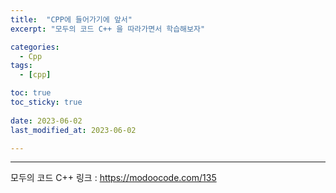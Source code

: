```yaml
---
title:  "CPP에 들어가기에 앞서"
excerpt: "모두의 코드 C++ 을 따라가면서 학습해보자"

categories:
  - Cpp
tags:
  - [cpp]

toc: true
toc_sticky: true
 
date: 2023-06-02
last_modified_at: 2023-06-02

---
```

***
모두의 코드 C++ 링크 : https://modoocode.com/135